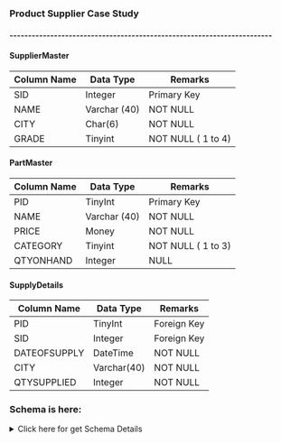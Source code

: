### Product Supplier Case Study

#### -----------------------------------------------------------------------

#### SupplierMaster
|Column Name 	|Data Type	|Remarks|
|-------------|-----------|-------|
|SID	|Integer	|Primary Key
|NAME	|Varchar (40)	|NOT NULL 
|CITY	|Char(6)	|NOT NULL
|GRADE	|Tinyint	|NOT NULL ( 1 to 4)

#### PartMaster
|Column Name 	|Data Type	|Remarks|
|-------------|-----------|-------|
|PID	|TinyInt	|Primary Key
|NAME	|Varchar (40)	|NOT NULL
|PRICE	|Money	|NOT NULL
|CATEGORY	|Tinyint	|NOT NULL ( 1 to 3)
|QTYONHAND	|Integer	|NULL

#### SupplyDetails
|Column Name 	|Data Type	|Remarks|
|-------------|-----------|-------|
|PID	|TinyInt	|Foreign Key
|SID	|Integer	|Foreign Key
|DATEOFSUPPLY	|DateTime	|NOT NULL
|CITY	|Varchar(40)	|NOT NULL
|QTYSUPPLIED	|Integer	|NOT NULL

### Schema is here: 
<details>
	<summary>Click here for get Schema Details</summary>
  ```sql
drop table if exists SupplierMaster;
create table SupplierMaster (
	SID Int Primary Key,
	Name Varchar(40) not null,
	City varchar(20) not null,
	Grade Tinyint not null check(Grade > 0 and Grade < 5)
);
insert into SupplierMaster values(10,'Usman Khan','Delhi',1);
insert into SupplierMaster values(20,'Nitish K','Kanpur',2);
insert into SupplierMaster values(30,'Shiva','Mumbai',2);
insert into SupplierMaster values(40,'Simran','Raipur',3);
insert into SupplierMaster values(50,'Srikanth','HYD',4);
insert into SupplierMaster values(60,'Neeraj','Delhi',1);
insert into SupplierMaster values(70,'Hament','Delhi',4);
insert into SupplierMaster values(80,'SKumar','Surat',2);
insert into SupplierMaster values(90,'Sanjay','Nagpur',1);
insert into SupplierMaster values(100,'Amit','Kanpur',3);
insert into SupplierMaster values(110,'Animesh','Bhopal',3);
insert into SupplierMaster values(120,'Gaurav','Chennai',1);
insert into SupplierMaster values(130,'Hilay','Rajkot',4);
insert into SupplierMaster values(140,'Bhavik','Durgapur',4);
insert into SupplierMaster values(150,'Shyamlal','Dehradun',2);
insert into SupplierMaster values(160,'Anamika','Roorkee',3);
insert into SupplierMaster values(170,'harpreet','Madras',2);
insert into SupplierMaster values(180,'Venugopal','Mumbai',1);
insert into SupplierMaster values(190,'Hament','Mumbai',1);
insert into SupplierMaster values(200,'SKumar','Madras',4);
insert into SupplierMaster values(210,'Sanjay','Dehradun',2);
insert into SupplierMaster values(220,'Amit','Durgapur',3);
insert into SupplierMaster values(230,'Animesh','Delhi',1);
insert into SupplierMaster values(240,'Gaurav','Delhi',4);

drop table if exists PartMaster;
create table PartMaster(	
	PID Tinyint Primary Key,
	Name Varchar(40) not null,	
	Price Money not null,
	Category Tinyint not null, --- Category 1,2,3
	QtyOnHand Int null,
);
insert into	PartMaster values(1,'Lights',1000,1,1200);
insert into	PartMaster values(2,'Batteries',5600,1,500);
insert into	PartMaster values(3,'Engines',67000,2,4000);
insert into	PartMaster values(4,'Tyres',2400,3,5000);
insert into	PartMaster values(5,'Tubes',700,3,7800);
insert into	PartMaster values(6,'Screws',15,2,2000);
insert into	PartMaster values(7,'Mirrors',1000,1,400);
insert into	PartMaster values(8,'Clutches',1500,3,1000);
insert into	PartMaster values(9,'Bolts',400,1,12000);
insert into	PartMaster values(10,'Nuts',200,1,25000);
insert into	PartMaster values(11,'Washers',300,2,4000);
insert into	PartMaster values(12,'Gaskets',2400,3,5000);
insert into	PartMaster values(13,'Hammers',2000,2,1800);
insert into	PartMaster values(14,'Bedsheets',150,1,2200);
insert into	PartMaster values(15,'Blankets',350,1,850);
insert into	PartMaster values(16,'Windscreens',1800,3,350);

drop table if exists SuplDetl;
create table SuplDetl (
	P_ID Tinyint not null Foreign Key references PartMaster(PID),
	S_ID Int not null Foreign Key references SupplierMaster(SID),
	DOS DateTime not null,
	CITY Varchar(40) not null,
	QTYSUPPLIED Int not null
);
insert into SuplDetl values(2,30,'2019/5/21','Delhi',45);
insert into SuplDetl values(3,60,'2019/6/25','Mumbai',80);
insert into SuplDetl values(1,40,'2019/6/30','Mumbai',120);
insert into SuplDetl values(5,10,'2019/7/02','Delhi',45);
insert into SuplDetl values(2,30,'2019/7/10','Kanpur',50);
insert into SuplDetl values(4,50,'2019/7/11','HYD',150);
insert into SuplDetl values(11,20,'2020/5/21','Bhopal',85);
insert into SuplDetl values(13,70,'2020/6/15','Chennai',100);
insert into SuplDetl values(11,20,'2020/6/10','Dehradun',110);
insert into SuplDetl values(15,50,'2022/7/02','Dehradun',50);
insert into SuplDetl values(12,40,'2022/7/10','HYD',250);
insert into SuplDetl values(14,30,'2022/7/11','Bhopal',450);
insert into SuplDetl values(16,30,'2022/9/1','Bhopal',155);
insert into SuplDetl values(3,60,'2022/9/5','Madras',180);
insert into SuplDetl values(1,40,'2021/6/30','HYD',200);
insert into SuplDetl values(5,10,'2022/7/02','Delhi',255);
insert into SuplDetl values(12,30,'2022/7/10','Kanpur',350);
insert into SuplDetl values(8,50,'2019/11/11','HYD',185);
insert into SuplDetl values(6,70,'2021/5/21','Rajkot',150);
insert into SuplDetl values(10,100,'2022/6/25','Roorkee',600);
insert into SuplDetl values(8,80,'2022/7/30','Surat',720);
insert into SuplDetl values(7,90,'2020/7/02','Mumbai',450);
insert into SuplDetl values(9,110,'2020/7/10','Nagpur',350);
insert into SuplDetl values(10,150,'2020/7/11','Madras',225);
insert into SuplDetl values(6,70,'2022/5/21','Chennai',150);
insert into SuplDetl values(10,100,'2022/5/15','HYD',600);
insert into SuplDetl values(8,80,'2022/6/13','Nagpur',720);
insert into SuplDetl values(7,90,'2022/7/12','Dehradun',450);
insert into SuplDetl values(9,110,'2022/7/11','Bhopal',350);
insert into SuplDetl values(10,150,'2022/8/15','HYD',225);
insert into SuplDetl values(16,70,'2019/4/11','Chennai',100);
insert into SuplDetl values(1,100,'2021/8/20','HYD',700);
insert into SuplDetl values(12,80,'2020/4/15','Nagpur',740);
insert into SuplDetl values(11,110,'2020/6/05','Bhopal',300);
insert into SuplDetl values(10,150,'2021/8/05','HYD',160);

select * from SupplierMaster;
select * from PartMaster;
select * from SuplDetl;

  ```
</details>












